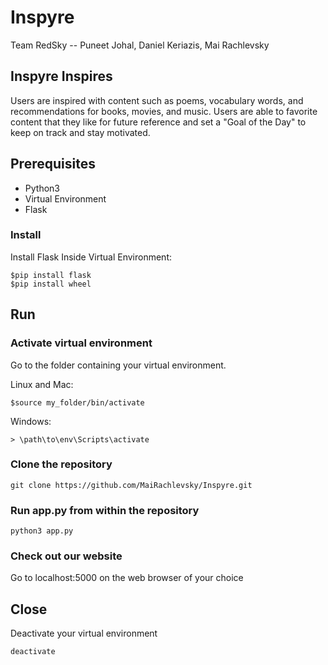 # Inspyre

Team RedSky -- Puneet Johal, Daniel Keriazis, Mai Rachlevsky

## Inspyre Inspires

Users are inspired with content such as poems, vocabulary words, and recommendations for books, movies, and music. Users are able to favorite content that they like for future reference and set a "Goal of the Day" to keep on track and stay motivated.

## Prerequisites
* Python3
* Virtual Environment
* Flask
<!--* Bootstrap-->

### Install
Install Flask Inside Virtual Environment:
```
$pip install flask
$pip install wheel
```

## Run
### Activate virtual environment
Go to the folder containing your virtual environment.

Linux and Mac:
```
$source my_folder/bin/activate
```

Windows:
```
> \path\to\env\Scripts\activate
```

### Clone the repository
```
git clone https://github.com/MaiRachlevsky/Inspyre.git
```

### Run app.py from within the repository
```
python3 app.py
```
### Check out our website
Go to localhost:5000 on the web browser of your choice

## Close
Deactivate your virtual environment
```
deactivate
```
